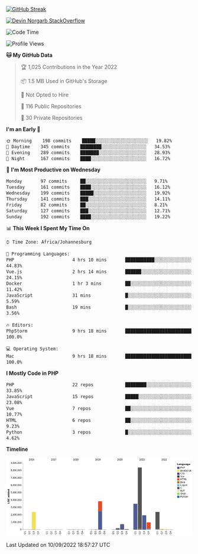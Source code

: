 
[![GitHub Streak](http://github-readme-streak-stats.herokuapp.com?user=DevinNorgarb&date_format=M%20j%5B%2C%20Y%5D)](https://git.io/streak-stats)


[![Devin Norgarb StackOverflow](https://github-readme-stackoverflow.vercel.app/?userID=4993755)](https://stackoverflow.com/users/4993755/devin-norgarb)

<!--START_SECTION:waka-->
![Code Time](http://img.shields.io/badge/Code%20Time-5%2C755%20hrs%2054%20mins-blue)

![Profile Views](http://img.shields.io/badge/Profile%20Views-0-blue)

**🐱 My GitHub Data** 

> 🏆 1,025 Contributions in the Year 2022
 > 
> 📦 1.5 MB Used in GitHub's Storage 
 > 
> 🚫 Not Opted to Hire
 > 
> 📜 116 Public Repositories 
 > 
> 🔑 30 Private Repositories  
 > 
**I'm an Early 🐤** 

```text
🌞 Morning    198 commits    █████░░░░░░░░░░░░░░░░░░░░   19.82% 
🌆 Daytime    345 commits    ████████░░░░░░░░░░░░░░░░░   34.53% 
🌃 Evening    289 commits    ███████░░░░░░░░░░░░░░░░░░   28.93% 
🌙 Night      167 commits    ████░░░░░░░░░░░░░░░░░░░░░   16.72%

```
📅 **I'm Most Productive on Wednesday** 

```text
Monday       97 commits     ██░░░░░░░░░░░░░░░░░░░░░░░   9.71% 
Tuesday      161 commits    ████░░░░░░░░░░░░░░░░░░░░░   16.12% 
Wednesday    199 commits    █████░░░░░░░░░░░░░░░░░░░░   19.92% 
Thursday     141 commits    ███░░░░░░░░░░░░░░░░░░░░░░   14.11% 
Friday       82 commits     ██░░░░░░░░░░░░░░░░░░░░░░░   8.21% 
Saturday     127 commits    ███░░░░░░░░░░░░░░░░░░░░░░   12.71% 
Sunday       192 commits    ████░░░░░░░░░░░░░░░░░░░░░   19.22%

```


📊 **This Week I Spent My Time On** 

```text
⌚︎ Time Zone: Africa/Johannesburg

💬 Programming Languages: 
PHP                      4 hrs 10 mins       ███████████░░░░░░░░░░░░░░   44.83% 
Vue.js                   2 hrs 14 mins       ██████░░░░░░░░░░░░░░░░░░░   24.15% 
Docker                   1 hr 3 mins         ██░░░░░░░░░░░░░░░░░░░░░░░   11.42% 
JavaScript               31 mins             █░░░░░░░░░░░░░░░░░░░░░░░░   5.59% 
Bash                     19 mins             █░░░░░░░░░░░░░░░░░░░░░░░░   3.56%

🔥 Editors: 
PhpStorm                 9 hrs 18 mins       █████████████████████████   100.0%

💻 Operating System: 
Mac                      9 hrs 18 mins       █████████████████████████   100.0%

```

**I Mostly Code in PHP** 

```text
PHP                      22 repos            ████████░░░░░░░░░░░░░░░░░   33.85% 
JavaScript               15 repos            █████░░░░░░░░░░░░░░░░░░░░   23.08% 
Vue                      7 repos             ██░░░░░░░░░░░░░░░░░░░░░░░   10.77% 
HTML                     6 repos             ██░░░░░░░░░░░░░░░░░░░░░░░   9.23% 
Python                   3 repos             █░░░░░░░░░░░░░░░░░░░░░░░░   4.62%

```


**Timeline**

![Chart not found](https://raw.githubusercontent.com/DevinNorgarb/DevinNorgarb/main/charts/bar_graph.png) 


 Last Updated on 10/09/2022 18:57:27 UTC
<!--END_SECTION:waka-->

